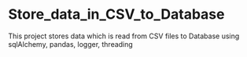 # Store_data_in_CSV_to_Database
This project stores data which is read from CSV files to Database using sqlAlchemy, pandas, logger, threading
